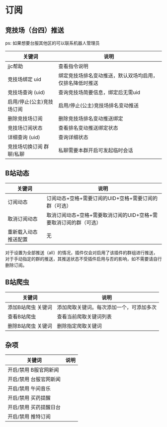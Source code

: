 # 订阅

## 竞技场（台四）推送

ps: 如果想要台服其他区的可以联系机器人管理员

| 关键词                    | 说明                                                     |
| ------------------------- | -------------------------------------------------------- |
| jjc帮助            | 查看指令说明 |
| 竞技场绑定 uid            | 绑定竞技场排名变动推送，默认双场均启用，仅排名降低时推送 |
| 竞技场查询 (uid)          | 查询竞技场简要信息，绑定后无需uid                        |
| 启用/停止(公主)竞技场订阅 | 启用/停止(公主)竞技场排名变动推送                        |
| 删除竞技场订阅            | 删除竞技场排名变动推送绑定                               |
| 竞技场订阅状态            | 查看排名变动推送绑定状态                                 |
| 详细查询 (uid)            | 查询详细状态                                             |
| 竞技场切换订阅 群聊/私聊  | 私聊需要本群开启可发起临时会话                           |

## B站动态

| 关键词               | 说明                                                         |
| -------------------- | ------------------------------------------------------------ |
| 订阅动态             | 订阅动态+空格+需要订阅的UID+空格+需要订阅的群（可选）        |
| 取消订阅动态         | 取消订阅动态+空格+需要取消订阅的UID+空格+需要取消订阅的群（可选） |
| 重新载入动态推送配置 | 无                                                           |

对于设置为全部推送（all）的情况，插件仅会对启用了该插件的群组进行推送，对于手动指定的群的推送，其推送状态不受插件启用与否的影响，如不需要请自行删除订阅。

## B站爬虫

| 关键词             | 说明                                     |
| ------------------ | ---------------------------------------- |
| 添加B站爬虫 关键词 | 添加爬取关键词。每次添加一个，可添加多次 |
| 查看B站爬虫        | 查看当前爬取关键词列表                   |
| 删除B站爬虫 关键词 | 删除指定爬取关键词                       |

## 杂项

| 关键词                 | 说明 |
| ---------------------- | ---- |
| 开启/禁用 B服官网新闻  |      |
| 开启/禁用 台服官网新闻 |      |
| 开启/禁用 午间音乐     |      |
| 开启/禁用 买药提醒     |      |
| 开启/禁用 买药提醒日台 |      |
| 开启/禁用 推特订阅     |      |

